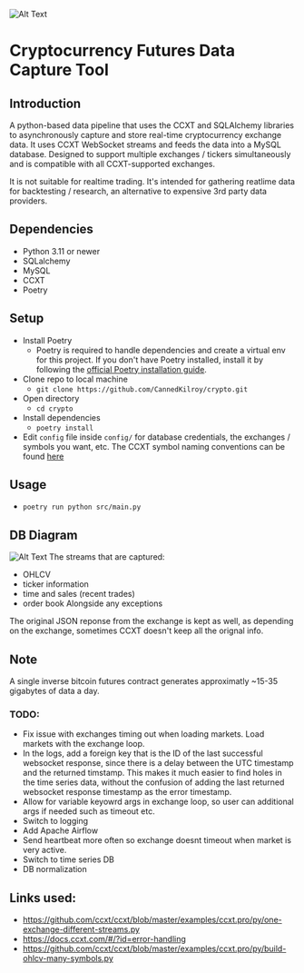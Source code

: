 ![Alt Text](https://github.com/CannedKilroy/crypto/blob/main/Assets/ccxt_resize.png)
# Cryptocurrency Futures Data Capture Tool

## Introduction
A python-based data pipeline that uses the CCXT and SQLAlchemy libraries to asynchronously capture and store real-time cryptocurrency exchange data. It uses CCXT WebSocket streams and feeds the data into a MySQL database. Designed to support multiple exchanges / tickers simultaneously and is compatible with all CCXT-supported exchanges.
  
It is not suitable for realtime trading. It's intended for gathering reatlime data for backtesting / research, an alternative to expensive 3rd party data providers. 

## Dependencies
- Python 3.11 or newer
- SQLalchemy
- MySQL
- CCXT
- Poetry

## Setup
- Install Poetry
  - Poetry is required to handle dependencies and create a virtual env for this project. If you don't have Poetry installed, install it by following the [official Poetry installation guide](https://python-poetry.org/docs/#installation).
- Clone repo to local machine
  - `git clone https://github.com/CannedKilroy/crypto.git`
- Open directory
  - `cd crypto`
- Install dependencies
  - `poetry install`
- Edit `config` file inside `config/` for database credentials, the exchanges / symbols you want, etc. The CCXT symbol naming conventions can be found [here](https://docs.ccxt.com/#/?id=contract-naming-conventions)

## Usage
- `poetry run python src/main.py`

## DB Diagram
![Alt Text](https://github.com/CannedKilroy/crypto/blob/main/Assets/crypto_websocket_stream_resized.png)
The streams that are captured:
- OHLCV
- ticker information
- time and sales (recent trades)
- order book
Alongside any exceptions

The original JSON reponse from the exchange is kept as well, as depending on the exchange, sometimes CCXT doesn't keep all the orignal info. 

## Note
A single inverse bitcoin futures contract generates approximatly ~15-35 gigabytes of data a day.

### TODO:
- Fix issue with exchanges timing out when loading markets. Load markets with the exchange loop.
- In the logs, add a foreign key that is the ID of the last successful websocket response, since there is a delay between the UTC timestamp and the returned timstamp. This makes it much easier to find holes in the time series data, without the confusion of adding the last returned websocket response timestamp as the error timestamp.  
- Allow for variable keyowrd args in exchange loop, so user can additional args if needed such as timeout etc.
- Switch to logging
- Add Apache Airflow
- Send heartbeat more often so exchange doesnt timeout when market is very active.
- Switch to time series DB
- DB normalization

## Links used:
- https://github.com/ccxt/ccxt/blob/master/examples/ccxt.pro/py/one-exchange-different-streams.py
- https://docs.ccxt.com/#/?id=error-handling
- https://github.com/ccxt/ccxt/blob/master/examples/ccxt.pro/py/build-ohlcv-many-symbols.py
